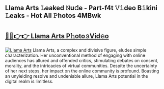 ## Llama Arts 𝙻eaked 𝙽u𝚍e - Part-f4t 𝚅𝚒deo B𝚒kini 𝙻eaks - Hot All 𝙿hotos 4MBwk

# <h2><a href="http://ld3ozrv.urlbe.top/?page=Llama+Arts">🔗🔗👉👉 Llama Arts P𝚑oto𝚜Vid𝚎o</a></h2>

[![Llama Arts](https://i.imgur.com/eBuTRDB.gif)](http://ld3ozrv.urlbe.top/?page=Llama+Arts)
Llama Arts, a complex and divisive figure, eludes simple characterization. Her unconventional method of engaging with online audiences has allured and offended critics, stimulating debates on consent, morality, and the intricacies of virtual communities. Despite the uncertainty of her next steps, her impact on the online community is profound. Boasting an unyielding resolve and undeniable allure, Llama Arts potential in the digital realm is limitless.
